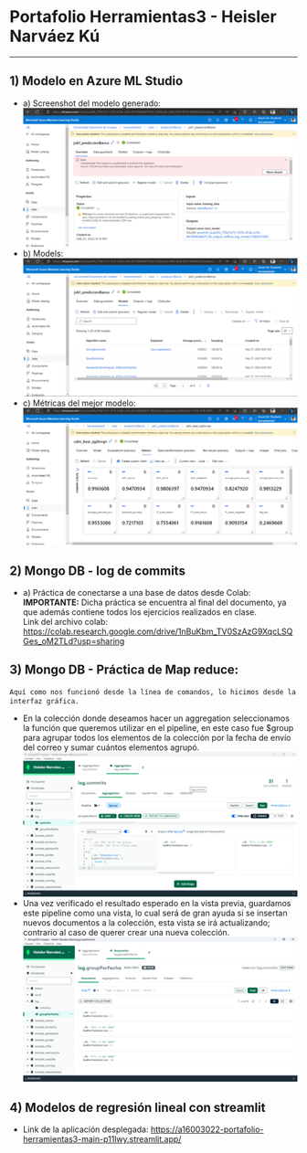 # Portafolio Herramientas3 - Heisler Narváez Kú
--------------------------------------------------------------------------------------------------------
## 1) Modelo en Azure ML Studio  
* a) Screenshot del modelo generado:
![Completado](https://github.com/a16003022/Portafolio_Herramientas3/blob/main/Completado.png)
* b) Models:
![Modelos](https://github.com/a16003022/Portafolio_Herramientas3/blob/main/Modelos.png)
* c) Métricas del mejor modelo:
![Metricas](https://github.com/a16003022/Portafolio_Herramientas3/blob/main/Metricas.png)
## 2) Mongo DB - log de commits
* a) Práctica de conectarse a una base de datos desde Colab:<br>
   <b>IMPORTANTE:</b> Dicha práctica se encuentra al final del documento, ya que además contiene todos los ejercicios realizados en clase.<br>
    Link del archivo colab: https://colab.research.google.com/drive/1nBuKbm_TV0SzAzG9XqcLSQGes_oM2TLd?usp=sharing 
## 3) Mongo DB - Práctica de Map reduce: <br>
    Aquí como nos funcionó desde la línea de comandos, lo hicimos desde la interfaz gráfica.
* En la colección donde deseamos hacer un aggregation seleccionamos la función que queremos utilizar en el pipeline, en este caso fue $group para agrupar todos los elementos de la colección por la fecha de envío del correo y sumar cuántos elementos agrupó.<br>
![Aggregarion](https://github.com/a16003022/Portafolio_Herramientas3/blob/main/Aggregation.png)
* Una vez verificado el resultado esperado en la vista previa, guardamos este pipeline como una vista, lo cual será de gran ayuda si se insertan nuevos documentos a la colección, esta vista se irá actualizando; contrario al caso de querer crear una nueva colección.<br>
![Vista](https://github.com/a16003022/Portafolio_Herramientas3/blob/main/VistaAg.png)
## 4) Modelos de regresión lineal con streamlit
* Link de la aplicación desplegada: https://a16003022-portafolio-herramientas3-main-p11lwy.streamlit.app/
